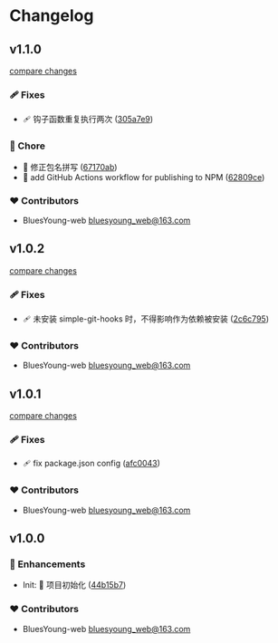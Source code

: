 # Changelog


## v1.1.0

[compare changes](https://github.com/BluesYoung-web/app-launcher/compare/v1.0.2...v1.1.0)

### 🩹 Fixes

- 🩹 钩子函数重复执行两次 ([305a7e9](https://github.com/BluesYoung-web/app-launcher/commit/305a7e9))

### 🏡 Chore

- 🏡 修正包名拼写 ([67170ab](https://github.com/BluesYoung-web/app-launcher/commit/67170ab))
- 🏡 add GitHub Actions workflow for publishing to NPM ([62809ce](https://github.com/BluesYoung-web/app-launcher/commit/62809ce))

### ❤️ Contributors

- BluesYoung-web <bluesyoung_web@163.com>

## v1.0.2

[compare changes](https://github.com/BluesYoung-web/app-launcher/compare/v1.0.1...v1.0.2)

### 🩹 Fixes

- 🩹 未安装 simple-git-hooks 时，不得影响作为依赖被安装 ([2c6c795](https://github.com/BluesYoung-web/app-launcher/commit/2c6c795))

### ❤️ Contributors

- BluesYoung-web <bluesyoung_web@163.com>

## v1.0.1

[compare changes](https://github.com/BluesYoung-web/app-launcher/compare/v1.0.0...v1.0.1)

### 🩹 Fixes

- 🩹 fix package.json config ([afc0043](https://github.com/BluesYoung-web/app-launcher/commit/afc0043))

### ❤️ Contributors

- BluesYoung-web <bluesyoung_web@163.com>

## v1.0.0


### 🚀 Enhancements

- Init: 🎉  项目初始化 ([44b15b7](https://github.com/BluesYoung-web/app-launcher/commit/44b15b7))

### ❤️ Contributors

- BluesYoung-web <bluesyoung_web@163.com>

